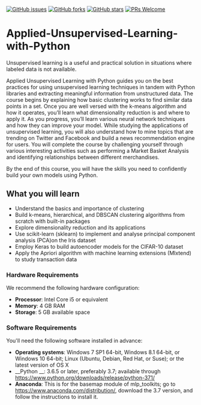 [![GitHub issues](https://img.shields.io/github/issues/TrainingByPackt/Applied-Unsupervised-Learning-with-Python.svg)](https://github.com/TrainingByPackt/Applied-Unsupervised-Learning-with-Python/issues)
[![GitHub forks](https://img.shields.io/github/forks/TrainingByPackt/Applied-Unsupervised-Learning-with-Python.svg)](https://github.com/TrainingByPackt/Applied-Unsupervised-Learning-with-Python/network)
[![GitHub stars](https://img.shields.io/github/stars/TrainingByPackt/Applied-Unsupervised-Learning-with-Python.svg)](https://github.com/TrainingByPackt/Applied-Unsupervised-Learning-with-Python/stargazers)
[![PRs Welcome](https://img.shields.io/badge/PRs-welcome-brightgreen.svg)](https://github.com/TrainingByPackt/Applied-Unsupervised-Learning-with-Python/pulls)

# Applied-Unsupervised-Learning-with-Python
Unsupervised learning is a useful and practical solution in situations where labeled data is not available. 

Applied Unsupervised Learning with Python guides you on the best practices for using unsupervised learning techniques in tandem with Python libraries and extracting meaningful information from unstructured data. The course begins by explaining how basic clustering works to find similar data points in a set. Once you are well versed with the k-means algorithm and how it operates, you’ll learn what dimensionality reduction is and where to apply it. As you progress, you’ll learn various neural network techniques and how they can improve your model. While studying the applications of unsupervised learning, you will also understand how to mine topics that are trending on Twitter and Facebook and build a news recommendation engine for users. You will complete the course by challenging yourself through various interesting activities such as performing a Market Basket Analysis and identifying relationships between different merchandises. 

By the end of this course, you will have the skills you need to confidently build your own models using Python.

## What you will learn
* Understand the basics and importance of clustering
* Build k-means, hierarchical, and DBSCAN clustering algorithms from scratch with built-in packages
* Explore dimensionality reduction and its applications
* Use scikit-learn (sklearn) to implement and analyse principal component analysis (PCA)on the Iris dataset
* Employ Keras to build autoencoder models for the CIFAR-10 dataset
* Apply the Apriori algorithm with machine learning extensions (Mlxtend) to study transaction data

### Hardware Requirements
We recommend the following hardware configuration:
* __Processor__: Intel Core i5 or equivalent
*	__Memory__: 4 GB RAM
*	__Storage__: 5 GB available space


### Software Requirements
You'll need the following software installed in advance:
*	__Operating systems__: Windows 7 SP1 64-bit, Windows 8.1 64-bit, or Windows 10 64-bit; Linux (Ubuntu, Debian, Red Hat, or Suse); or the latest version of OS X
*	__Python __: 3.6.5 or later, preferably 3.7; available through https://www.python.org/downloads/release/python-371/
*	__Anaconda__: This is for the basemap module of mlp_toolkits; go to https://www.anaconda.com/distribution/, download the 3.7 version, and follow the instructions to install it.
